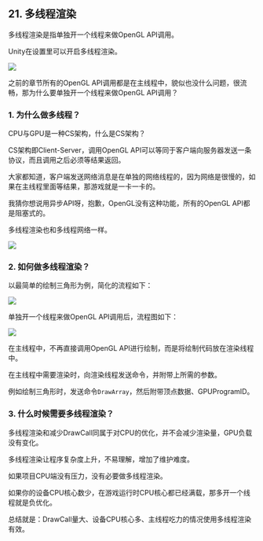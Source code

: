 ## 21. 多线程渲染

多线程渲染是指单独开一个线程来做OpenGL API调用。

Unity在设置里可以开启多线程渲染。

![](../../imgs/multithread_render/multithread_render/unity_multithread_render.png)

之前的章节所有的OpenGL API调用都是在主线程中，貌似也没什么问题，很流畅，那为什么要单独开一个线程来做OpenGL API调用？

### 1. 为什么做多线程？

CPU与GPU是一种CS架构，什么是CS架构？

CS架构即Client-Server，调用OpenGL API可以等同于客户端向服务器发送一条协议，而且调用之后必须等结果返回。

大家都知道，客户端发送网络消息是在单独的网络线程的，因为网络是很慢的，如果在主线程里面等结果，那游戏就是一卡一卡的。

我猜你想说用异步API呀，抱歉，OpenGL没有这种功能，所有的OpenGL API都是阻塞式的。

多线程渲染也和多线程网络一样。

![](../../imgs/multithread_render/multithread_render/opengl_client_server_model.jpg)

### 2. 如何做多线程渲染？

以最简单的绘制三角形为例，简化的流程如下：

![](../../imgs/multithread_render/multithread_render/mainthread_render.jpg)


单独开一个线程来做OpenGL API调用后，流程图如下：

![](../../imgs/multithread_render/multithread_render/multithread_render.jpg)

在主线程中，不再直接调用OpenGL API进行绘制，而是将绘制代码放在渲染线程中。

在主线程中需要渲染时，向渲染线程发送命令，并附带上所需的参数。

例如绘制三角形时，发送命令`DrawArray`，然后附带顶点数据、GPUProgramID。

### 3. 什么时候需要多线程渲染？

多线程渲染和减少DrawCall同属于对CPU的优化，并不会减少渲染量，GPU负载没有变化。

多线程渲染让程序复杂度上升，不易理解，增加了维护难度。

如果项目CPU端没有压力，没有必要做多线程渲染。

如果你的设备CPU核心数少，在游戏运行时CPU核心都已经满载，那多开一个线程就是负优化。

总结就是：DrawCall量大、设备CPU核心多、主线程吃力的情况使用多线程渲染有效。